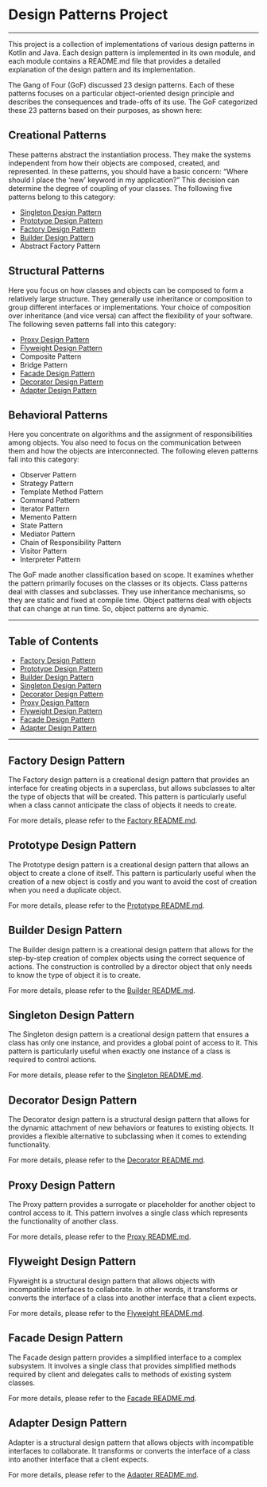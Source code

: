 # Design Patterns Project

---

This project is a collection of implementations of various design patterns in Kotlin and Java. Each design pattern is implemented in its own module, and each module contains a README.md file that provides a detailed explanation of the design pattern and its implementation.

The Gang of Four (GoF) discussed 23 design patterns. Each of these patterns focuses on a particular object-oriented design principle and describes the consequences and trade-offs of its use. The GoF categorized these 23 patterns based on their purposes, as shown here:

## Creational Patterns

These patterns abstract the instantiation process. They make the systems independent from how their objects are composed, created, and represented. In these patterns, you should have a basic concern: “Where should I place the ‘new’ keyword in my application?” This decision can determine the degree of coupling of your classes. The following five patterns belong to this category:

- [Singleton Design Pattern](#Singleton-Design-Pattern)
- [Prototype Design Pattern](#Prototype-Design-Pattern)
- [Factory Design Pattern](#Factory-Design-Pattern)
- [Builder Design Pattern](#Builder-Design-Pattern)
- Abstract Factory Pattern

## Structural Patterns

Here you focus on how classes and objects can be composed to form a relatively large structure. They generally use inheritance or composition to group different interfaces or implementations. Your choice of composition over inheritance (and vice versa) can affect the flexibility of your software. The following seven patterns fall into this category:

- [Proxy Design Pattern](#Proxy-Design-Pattern)
- [Flyweight Design Pattern](#Flyweight-Design-Pattern)
- Composite Pattern
- Bridge Pattern
- [Facade Design Pattern](#Facade-Design-Pattern)
- [Decorator Design Pattern](#Decorator-Design-Pattern)
- [Adapter Design Pattern](#Adapter-Design-Pattern)

## Behavioral Patterns

Here you concentrate on algorithms and the assignment of responsibilities among objects. You also need to focus on the communication between them and how the objects are interconnected. The following eleven patterns fall into this category:

- Observer Pattern
- Strategy Pattern
- Template Method Pattern
- Command Pattern
- Iterator Pattern
- Memento Pattern
- State Pattern
- Mediator Pattern
- Chain of Responsibility Pattern
- Visitor Pattern
- Interpreter Pattern

The GoF made another classification based on scope. It examines whether the pattern primarily focuses on the classes or its objects. Class patterns deal with classes and subclasses. They use inheritance mechanisms, so they are static and fixed at compile time. Object patterns deal with objects that can change at run time. So, object patterns are dynamic.

---

## Table of Contents

- [Factory Design Pattern](#Factory-Design-Pattern)
- [Prototype Design Pattern](#Prototype-Design-Pattern)
- [Builder Design Pattern](#Builder-Design-Pattern)
- [Singleton Design Pattern](#Singleton-Design-Pattern)
- [Decorator Design Pattern](#Decorator-Design-Pattern)
- [Proxy Design Pattern](#Proxy-Design-Pattern)
- [Flyweight Design Pattern](#Flyweight-Design-Pattern)
- [Facade Design Pattern](#Facade-Design-Pattern)
- [Adapter Design Pattern](#Adapter-Design-Pattern)

---

<!-- Existing content -->

## <h2 name="Factory-Design-Pattern" id="Factory-Design-Pattern">Factory Design Pattern</h2>

The Factory design pattern is a creational design pattern that provides an interface for
creating objects in a superclass, but allows subclasses to alter the type of objects
that will be created. This pattern is particularly useful when a class cannot anticipate
the class of objects it needs to create.

For more details, please refer to the [Factory README.md](Factory/README.md).

## <h2 name="Prototype-Design-Pattern" id="Prototype-Design-Pattern">Prototype Design Pattern</h2>

The Prototype design pattern is a creational design pattern that allows an object to
create a clone of itself. This pattern is particularly useful when the creation of a
new object is costly and you want to avoid the cost of creation when you need a duplicate
object.

For more details, please refer to the [Prototype README.md](Prototype/README.md).

## <h2 name="Builder-Design-Pattern" id="Builder-Design-Pattern">Builder Design Pattern</h2>

The Builder design pattern is a creational design pattern that allows for the step-by-step
creation of complex objects using the correct sequence of actions. The construction is
controlled by a director object that only needs to know the type of object it is to create.

For more details, please refer to the [Builder README.md](Builder/README.md).

## <h2 name="Singleton-Design-Pattern" id="Singleton-Design-Pattern">Singleton Design Pattern</h2>

The Singleton design pattern is a creational design pattern that ensures a class has
only one instance, and provides a global point of access to it. This pattern is
particularly useful when exactly one instance of a class is required to control actions.

For more details, please refer to the [Singleton README.md](Singleton/README.md).

## <h2 name="Decorator-Design-Pattern" id="Decorator-Design-Pattern">Decorator Design Pattern</h2>

The Decorator design pattern is a structural design pattern that allows for the dynamic attachment of new behaviors or features to existing objects. It provides a flexible alternative to subclassing when it comes to extending functionality.

For more details, please refer to the [Decorator README.md](Decorator/README.md).

## <h2 name="Proxy-Design-Pattern" id="Proxy-Design-Pattern">Proxy Design Pattern</h2>

The Proxy pattern provides a surrogate or placeholder for another object to control access to it. This pattern involves a single class which represents the functionality of another class.

For more details, please refer to the [Proxy README.md](Proxy/README.md).

## <h2 name="Flyweight-Design-Pattern" id="Flyweight-Design-Pattern">Flyweight Design Pattern</h2>

Flyweight is a structural design pattern that allows objects with incompatible interfaces to collaborate. In other words, it transforms or converts the interface of a class into another interface that a client expects.

For more details, please refer to the [Flyweight README.md](Flyweight/README.md).

## <h2 name="Facade-Design-Pattern" id="Facade-Design-Pattern">Facade Design Pattern</h2>

The Facade design pattern provides a simplified interface to a complex subsystem. It involves a single class that provides simplified methods required by client and delegates calls to methods of existing system classes.

For more details, please refer to the [Facade README.md](Facade/README.md).

## <h2 name="Adapter-Design-Pattern" id="Adapter-Design-Pattern">Adapter Design Pattern</h2>

Adapter is a structural design pattern that allows objects with incompatible interfaces to collaborate. It transforms or converts the interface of a class into another interface that a client expects.

For more details, please refer to the [Adapter README.md](Adapter/README.md).